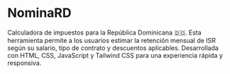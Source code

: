 # NominaRD
Calculadora de impuestos para la República Dominicana 🇩🇴. Esta herramienta permite a los usuarios estimar la retención mensual de ISR según su salario, tipo de contrato y descuentos aplicables. Desarrollada con HTML, CSS, JavaScript y Tailwind CSS para una experiencia rápida y responsiva.
